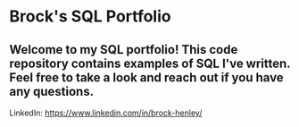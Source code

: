 # Brock's SQL Portfolio
## Welcome to my SQL portfolio! This code repository contains examples of SQL I've written. Feel free to take a look and reach out if you have any questions.
LinkedIn: https://www.linkedin.com/in/brock-henley/
